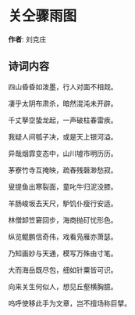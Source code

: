 # 关仝骤雨图

**作者**: 刘克庄

## 诗词内容

四山昏昏如泼墨，行人对面不相觌。

凄乎太阴布肃杀，暗然混沌未开辟。

千丈拏空蛰龙起，一声破柱春雷疾。

我疑人间瓠子决，或是天上银河溢。

异哉烟霏变态中，山川墟市明历历。

茅寮竹寺互掩映，疏舂残磬渺愁寂。

叟提鱼出寒裂面，童叱牛归泥没膝。

羊肠峻坂去天尺，馿饥仆瘦行安适。

林僧卸笠窘回步，海商抛矴忧形色。

纵览鲲鹏信奇伟，戏看凫雁亦萧瑟。

乃知画妙与天通，模写万殊由寸笔。

大而海岳既尽包，细如针粟皆可识。

向来关生何似人，想见丘壑横胸臆。

呜呼使移此手为文章，岂不擅场称巨擘。

